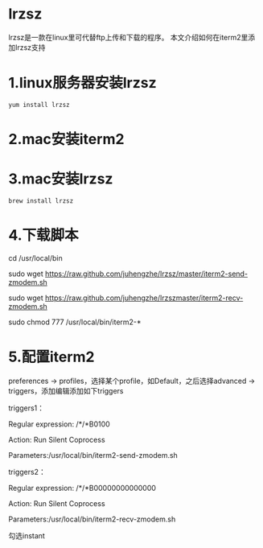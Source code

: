 # lrzsz
lrzsz是一款在linux里可代替ftp上传和下载的程序。
本文介绍如何在iterm2里添加lrzsz支持
# 1.linux服务器安装lrzsz
<code>yum install lrzsz</code>
# 2.mac安装iterm2
# 3.mac安装lrzsz
<code>brew install lrzsz</code>
# 4.下载脚本

cd /usr/local/bin

sudo wget https://raw.github.com/juhengzhe/lrzsz/master/iterm2-send-zmodem.sh

sudo wget https://raw.github.com/juhengzhe/lrzszmaster/iterm2-recv-zmodem.sh

sudo chmod 777 /usr/local/bin/iterm2-*

# 5.配置iterm2

preferences → profiles，选择某个profile，如Default，之后选择advanced → triggers，添加编辑添加如下triggers

triggers1：

Regular expression: /*/*B0100

Action: Run Silent Coprocess

Parameters:/usr/local/bin/iterm2-send-zmodem.sh
 
triggers2：

Regular expression: /*/*B00000000000000

Action: Run Silent Coprocess

Parameters:/usr/local/bin/iterm2-recv-zmodem.sh

勾选instant
